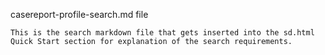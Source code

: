 casereport-profile-search.md file

    This is the search markdown file that gets inserted into the sd.html Quick Start section for explanation of the search requirements.
    